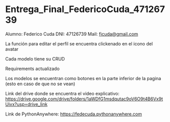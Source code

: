 # Entrega_Final_FedericoCuda_47126739

Alumno: Federico Cuda
DNI: 47126739
Mail: fjcuda@gmail.com

La función para editar el perfil se encuentra clickenado en el icono del avatar

Cada modelo tiene su CRUD

Requirements actualizado

Los modelos se encuentran como botones en la parte inferior de la pagina (esto en caso de que no se vean)

Link del drive donde se encuentra el video explicativo: https://drive.google.com/drive/folders/1aWDfG1msdqutac9oV6O9t4B6Vx9tUivx?usp=drive_link

Link de PythonAnywhere: https://fedecuda.pythonanywhere.com